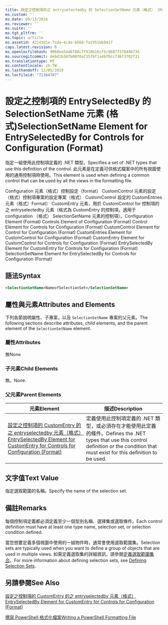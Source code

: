 ```yaml
---
title: 設定之控制項的之 entryselectedby 的 SelectionSetName 元素（格式） |Microsoft Docs
ms.custom: ''
ms.date: 09/13/2016
ms.reviewer: ''
ms.suite: ''
ms.tgt_pltfrm: ''
ms.topic: article
ms.assetid: 42143d1e-7cda-4c4a-b568-fa1951bb9417
caps.latest.revision: 6
ms.openlocfilehash: 9060ee54d6f88c7f910b16cf5c9b87f37844b736
ms.sourcegitcommit: debd2b38fb8070a7357bf1a4bf9cc736f3702f31
ms.translationtype: MT
ms.contentlocale: zh-TW
ms.lasthandoff: 12/05/2019
ms.locfileid: "72364787"
---
```

# <a name="selectionsetname-element-for-entryselectedby-for-controls-for-configuration-format"></a><span data-ttu-id="12182-102">設定之控制項的 EntrySelectedBy 的 SelectionSetName 元素 (格式)</span><span class="sxs-lookup"><span data-stu-id="12182-102">SelectionSetName Element for EntrySelectedBy for Controls for Configuration (Format)</span></span>

<span data-ttu-id="12182-103">指定一組使用此控制項定義的 .NET 類型。</span><span class="sxs-lookup"><span data-stu-id="12182-103">Specifies a set of .NET types that use this definition of the control.</span></span> <span data-ttu-id="12182-104">此元素是在定義可供格式檔案中的所有視圖使用的通用控制項時使用。</span><span class="sxs-lookup"><span data-stu-id="12182-104">This element is used when defining a common control that can be used by all the views in the formatting file.</span></span>

<span data-ttu-id="12182-105">Configuration 元素（格式）控制設定（format） CustomControl 元素的設定（格式）控制項專案的設定專案（格式） CustomControl 設定的 CustomEntries 元素（格式）Format） CustomEntry 元素，用於 CustomControl for 控制項的之 entryselectedby 元素（格式為 CustomEntry 的控制項，適用于 configuration （格式） SelectionSetName 元素的控制項）。</span><span class="sxs-lookup"><span data-stu-id="12182-105">Configuration Element (Format) Controls Element of Configuration (Format) Control Element for Controls for Configuration (Format) CustomControl Element for Control for Configuration (Format) CustomEntries Element for CustomControl for Configuration (Format) CustomEntry Element for CustomControl for Controls for Configuration (Format) EntrySelectedBy Element for CustomEntry for Controls for Configuration (Format) SelectionSetName Element for EntrySelectedBy for Controls for Configuration (Format)</span></span>

## <a name="syntax"></a><span data-ttu-id="12182-106">語法</span><span class="sxs-lookup"><span data-stu-id="12182-106">Syntax</span></span>

```xml
<SelectionSetName>NameofSelectionSet</SelectionSetName>

```

## <a name="attributes-and-elements"></a><span data-ttu-id="12182-107">屬性與元素</span><span class="sxs-lookup"><span data-stu-id="12182-107">Attributes and Elements</span></span>

<span data-ttu-id="12182-108">下列各節說明屬性、子專案，以及 `SelectionSetName` 專案的父元素。</span><span class="sxs-lookup"><span data-stu-id="12182-108">The following sections describe attributes, child elements, and the parent element of the `SelectionSetName` element.</span></span>

### <a name="attributes"></a><span data-ttu-id="12182-109">屬性</span><span class="sxs-lookup"><span data-stu-id="12182-109">Attributes</span></span>

<span data-ttu-id="12182-110">無</span><span class="sxs-lookup"><span data-stu-id="12182-110">None</span></span>

### <a name="child-elements"></a><span data-ttu-id="12182-111">子元素</span><span class="sxs-lookup"><span data-stu-id="12182-111">Child Elements</span></span>

<span data-ttu-id="12182-112">無。</span><span class="sxs-lookup"><span data-stu-id="12182-112">None.</span></span>

### <a name="parent-elements"></a><span data-ttu-id="12182-113">父元素</span><span class="sxs-lookup"><span data-stu-id="12182-113">Parent Elements</span></span>

|<span data-ttu-id="12182-114">元素</span><span class="sxs-lookup"><span data-stu-id="12182-114">Element</span></span>|<span data-ttu-id="12182-115">描述</span><span class="sxs-lookup"><span data-stu-id="12182-115">Description</span></span>|
|-------------|-----------------|
|[<span data-ttu-id="12182-116">設定之控制項的 CustomEntry 的之 entryselectedby 元素（格式）</span><span class="sxs-lookup"><span data-stu-id="12182-116">EntrySelectedBy Element for CustomEntry for Controls for Configuration (Format)</span></span>](./entryselectedby-element-for-customentry-for-controls-for-configuration-format.md)|<span data-ttu-id="12182-117">定義使用此控制項定義的 .NET 類型，或必須存在才能使用此定義的條件。</span><span class="sxs-lookup"><span data-stu-id="12182-117">Defines the .NET types that use this control definition or the condition that must exist for this definition to be used.</span></span>|

## <a name="text-value"></a><span data-ttu-id="12182-118">文字值</span><span class="sxs-lookup"><span data-stu-id="12182-118">Text Value</span></span>

<span data-ttu-id="12182-119">指定選取範圍的名稱。</span><span class="sxs-lookup"><span data-stu-id="12182-119">Specify the name of the selection set.</span></span>

## <a name="remarks"></a><span data-ttu-id="12182-120">備註</span><span class="sxs-lookup"><span data-stu-id="12182-120">Remarks</span></span>

<span data-ttu-id="12182-121">每個控制項定義都必須定義至少一個型別名稱、選擇集或選取條件。</span><span class="sxs-lookup"><span data-stu-id="12182-121">Each control definition must have at least one type name, selection set, or selection condition defined.</span></span>

<span data-ttu-id="12182-122">當您想要定義多個視圖中使用的一組物件時，通常會使用選取範圍集。</span><span class="sxs-lookup"><span data-stu-id="12182-122">Selection sets are typically used when you want to define a group of objects that are used in multiple views.</span></span> <span data-ttu-id="12182-123">如需定義選取集的詳細資訊，請參閱[定義選取範圍集合](./defining-selection-sets.md)。</span><span class="sxs-lookup"><span data-stu-id="12182-123">For more information about defining selection sets, see [Defining Selection Sets](./defining-selection-sets.md).</span></span>

## <a name="see-also"></a><span data-ttu-id="12182-124">另請參閱</span><span class="sxs-lookup"><span data-stu-id="12182-124">See Also</span></span>

[<span data-ttu-id="12182-125">設定之控制項的 CustomEntry 的之 entryselectedby 元素（格式）</span><span class="sxs-lookup"><span data-stu-id="12182-125">EntrySelectedBy Element for CustomEntry for Controls for Configuration (Format)</span></span>](./entryselectedby-element-for-customentry-for-controls-for-configuration-format.md)

[<span data-ttu-id="12182-126">撰寫 PowerShell 格式化檔案</span><span class="sxs-lookup"><span data-stu-id="12182-126">Writing a PowerShell Formatting File</span></span>](./writing-a-powershell-formatting-file.md)
